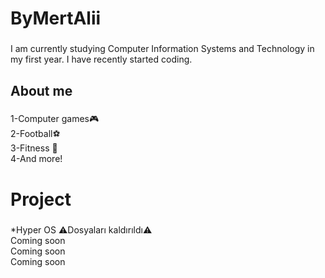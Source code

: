 <h1 align="left">ByMertAlii</h1>

###

<p align="left">I am currently studying Computer Information Systems and Technology in my first year. I have recently started coding.</p>

###

<h2 align="left">About me</h2>

###

<p align="left">1-Computer games🎮<br>2-Football⚽<br>3-Fitness 💪<br>4-And more!</p>


<h1 align="left">Project</h1>

###

<p align="left">*Hyper OS ⚠️Dosyaları kaldırıldı⚠️<br>Coming soon<br>Coming soon<br>Coming soon</p>

###


